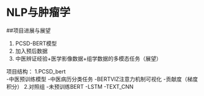 # NLP与肿瘤学
##项目进展与展望
1. PCSD-BERT模型
2. 加入预后数据
3. 中医辨证经验+医学影像数据+组学数据的多模态任务（展望）

项目结构：
1.PCSD_bert   
  -中医预训练模型
  -中医病历分类任务
   -BERTVIZ注意力机制可视化
   -贡献度（梯度积分）
2.对照组
  -未预训练BERT
  -LSTM
  -TEXT_CNN

